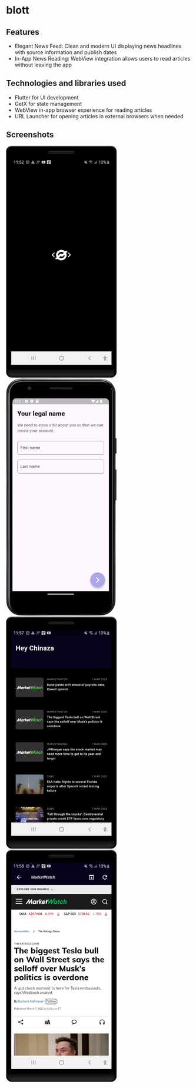 # blott

## Features
- Elegant News Feed: Clean and modern UI displaying news headlines with source information and publish dates
- In-App News Reading: WebView integration allows users to read articles without leaving the app

## Technologies and libraries used
- Flutter for UI development
- GetX for state management
- WebView in-app browser experience for reading articles
- URL Launcher for opening articles in external browsers when needed

## Screenshots
<img alt="splash.png" src="splash.png" width="300"/>
<img alt="signUp1.png" src="signUp1.png" width="300"/>

<img alt="main_screen_with_network.png" src="main_screen_with_network.png" width="300"/>
<img alt="detailed_news_screen.png" src="detailed_news_screen.png" width="300"/>
